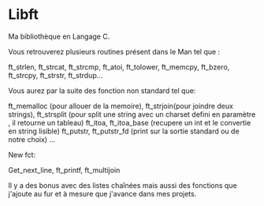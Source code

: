 # Libft
Ma bibliothèque en Langage C.



Vous retrouverez plusieurs routines présent dans le Man tel que :

ft_strlen, ft_strcat, ft_strcmp, ft_atoi,
ft_tolower, ft_memcpy, ft_bzero, ft_strcpy, ft_strstr,
ft_strdup...



Vous aurez par la suite des fonction non standard  tel que:

ft_memalloc (pour allouer de la memoire), ft_strjoin(pour joindre deux strings),
ft_strsplit (pour split une string avec un charset defini en paramètre , il retourne un tableau)
ft_itoa, ft_itoa_base (recupere un int et le convertie en string lisible)
ft_putstr, ft_putstr_fd (print sur la sortie standard ou de notre choix)
...

New fct:

Get_next_line, ft_printf, ft_multijoin

Il y a des bonus avec des listes chaînées mais aussi des fonctions que j'ajoute au fur et à mesure que j'avance dans mes projets.
